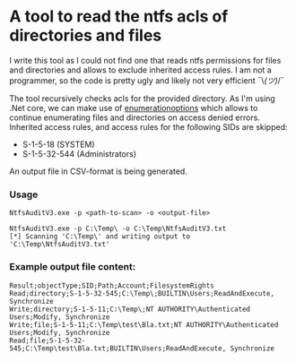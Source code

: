 # A tool to read the ntfs acls of directories and files

I write this tool as I could not find one that reads ntfs permissions for files and directories and allows to exclude inherited access rules.
I am not a programmer, so the code is pretty ugly and likely not very efficient  ¯\\_(ツ)_/¯

The tool recursively checks acls for the provided directory. As I'm using .Net core, we can make use of [enumerationoptions](https://learn.microsoft.com/en-us/dotnet/api/system.io.enumerationoptions?view=net-7.0) which allows to continue enumerating files and directories on access denied errors.
Inherited access rules, and access rules for the following SIDs are skipped:
- S-1-5-18 (SYSTEM)
- S-1-5-32-544 (Administrators)

An output file in CSV-format is being generated.

### Usage

```
NtfsAuditV3.exe -p <path-to-scan> -o <output-file>
```
```
NtfsAuditV3.exe -p C:\Temp\ -o C:\Temp\NtfsAuditV3.txt
[*] Scanning 'C:\Temp\' and writing output to 'C:\Temp\NtfsAuditV3.txt'
```
### Example output file content:

```
Result;objectType;SID;Path;Account;FilesystemRights
Read;directory;S-1-5-32-545;C:\Temp\;BUILTIN\Users;ReadAndExecute, Synchronize
Write;directory;S-1-5-11;C:\Temp\;NT AUTHORITY\Authenticated Users;Modify, Synchronize
Write;file;S-1-5-11;C:\Temp\test\Bla.txt;NT AUTHORITY\Authenticated Users;Modify, Synchronize
Read;file;S-1-5-32-545;C:\Temp\test\Bla.txt;BUILTIN\Users;ReadAndExecute, Synchronize
```
